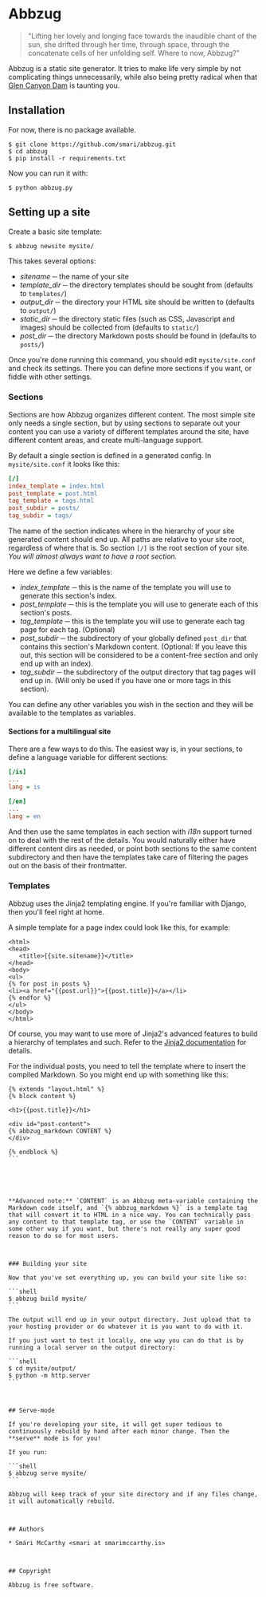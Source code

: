 # Abbzug

> "Lifting her lovely and longing face towards the inaudible chant of the sun, she drifted through her time, through space, through the concatenate cells of her unfolding self. Where to now, Abbzug?"



Abbzug is a static site generator. It tries to make life very simple by not complicating things unnecessarily, while also being pretty radical when that [Glen Canyon Dam](https://wordpress.org/) is taunting you.

## Installation

For now, there is no package available.

```shell
$ git clone https://github.com/smari/abbzug.git
$ cd abbzug
$ pip install -r requirements.txt
```

Now you can run it with:

```shell
$ python abbzug.py
```

## Setting up a site

Create a basic site template:

```shell
$ abbzug newsite mysite/
```

This takes several options:

* *sitename*  ─ the name of your site
* *template_dir* ─ the directory templates should be sought from (defaults to `templates/`)
* *output_dir* ─ the directory your HTML site should be written to (defaults to `output/`)
* *static_dir* ─ the directory static files (such as CSS, Javascript and images) should be collected from (defaults to `static/`)
* *post_dir* ─ the directory Markdown posts should be found in (defaults to `posts/`)

Once you're done running this command, you should edit `mysite/site.conf` and check its settings. There you can define more sections if you want, or fiddle with other settings.

### Sections

Sections are how Abbzug organizes different content. The most simple site only needs a single section, but by using sections to separate out your content you can use a variety of different templates around the site, have different content areas, and create multi-language support.

By default a single section is defined in a generated config. In `mysite/site.conf` it looks like this:

```ini
[/]
index_template = index.html
post_template = post.html
tag_template = tags.html
post_subdir = posts/
tag_subdir = tags/
```

The name of the section indicates where in the hierarchy of your site generated content should end up. All paths are relative to your site root, regardless of where that is. So section `[/]` is the root section of your site. *You will almost always want to have a root section.*

Here we define a few variables:

* *index_template* ─ this is the name of the template you will use to generate this section's index.
* *post_template* ─ this is the template you will use to generate each of this section's posts.
* *tag_template* ─ this is the template you will use to generate each tag page for each tag. (Optional)
* *post_subdir* ─ the subdirectory of your globally defined `post_dir` that contains this section's Markdown content. (Optional: If you leave this out, this section will be considered to be a content-free section and only end up with an index).
* *tag_subdir* ─ the subdirectory of the output directory that tag pages will end up in. (Will only be used if you have one or more tags in this section).

You can define any other variables you wish in the section and they will be available to the templates as variables.

#### Sections for a multilingual site

There are a few ways to do this. The easiest way is, in your sections, to define a language variable for different sections:

```ini
[/is]
...
lang = is

[/en]
...
lang = en
```

And then use the same templates in each section with *i18n* support turned on to deal with the rest of the details. You would naturally either have different content dirs as needed, or point both sections to the same content subdirectory and then have the templates take care of filtering the pages out on the basis of their frontmatter.

### Templates

Abbzug uses the Jinja2 templating engine. If you're familiar with Django, then you'll feel right at home.

A simple template for a page index could look like this, for example:

```jinja2
<html>
<head>
   <title>{{site.sitename}}</title>
</head>
<body>
<ul>
{% for post in posts %}
<li><a href="{{post.url}}">{{post.title}}</a></li>
{% endfor %}
</ul>
</body>
</html>
```

Of course, you may want to use more of Jinja2's advanced features to build a hierarchy of templates and such. Refer to the [Jinja2 documentation](http://jinja.pocoo.org/docs/2.10/) for details.

For the individual posts, you need to tell the template where to insert the compiled Markdown. So you might end up with something like this:

````jinja2
{% extends "layout.html" %}
{% block content %}

<h1>{{post.title}}</h1>

<div id="post-content">
{% abbzug_markdown CONTENT %}
</div>

{% endblock %}
```





**Advanced note:** `CONTENT` is an Abbzug meta-variable containing the Markdown code itself, and `{% abbzug_markdown %}` is a template tag that will convert it to HTML in a nice way. You can technically pass any content to that template tag, or use the `CONTENT` variable in some other way if you want, but there's not really any super good reason to do so for most users.



### Building your site

Now that you've set everything up, you can build your site like so:

```shell
$ abbzug build mysite/
```

The output will end up in your output directory. Just upload that to your hosting provider or do whatever it is you want to do with it.

If you just want to test it locally, one way you can do that is by running a local server on the output directory:

```shell
$ cd mysite/output/
$ python -m http.server
```



## Serve-mode

If you're developing your site, it will get super tedious to continuously rebuild by hand after each minor change. Then the **serve** mode is for you!

If you run:

```shell
$ abbzug serve mysite/
```

Abbzug will keep track of your site directory and if any files change, it will automatically rebuild.



## Authors

* Smári McCarthy <smari at smarimccarthy.is>



## Copyright

Abbzug is free software. 